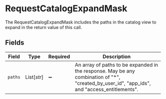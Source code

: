 # RequestCatalogExpandMask

The RequestCatalogExpandMask includes the paths in the catalog view to expand in the return value of this call.


## Fields

| Field                                                                                                                                        | Type                                                                                                                                         | Required                                                                                                                                     | Description                                                                                                                                  |
| -------------------------------------------------------------------------------------------------------------------------------------------- | -------------------------------------------------------------------------------------------------------------------------------------------- | -------------------------------------------------------------------------------------------------------------------------------------------- | -------------------------------------------------------------------------------------------------------------------------------------------- |
| `paths`                                                                                                                                      | List[*str*]                                                                                                                                  | :heavy_minus_sign:                                                                                                                           | An array of paths to be expanded in the response. May be any combination of "*", "created_by_user_id", "app_ids", and "access_entitlements". |